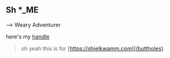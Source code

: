 ## Sh *_ME

--> Weary Adventurer

here's my [handle](./handle.json)

> oh yeah this is for [https://shielkwamm.com](/buttholes)